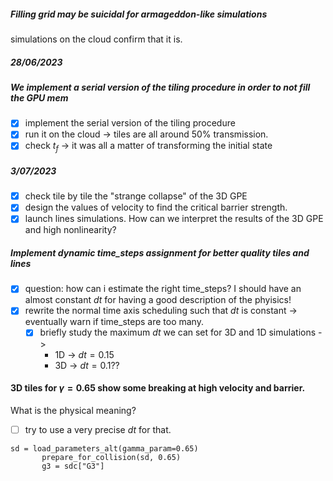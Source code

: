 ##### Filling grid may be suicidal for armageddon-like simulations
simulations on the cloud confirm that it is.

##### 28/06/2023
##### We implement a serial version of the tiling procedure in order to not fill the GPU mem
- [x] implement the serial version of the tiling procedure
- [x] run it on the cloud -> tiles are all around $50\%$ transmission.
- [x] check $t_f$ -> it was all a matter of transforming the initial state

##### 3/07/2023
- [x] check tile by tile the "strange collapse" of the  3D GPE
- [x] design the values of velocity to find the critical barrier strength.
- [x] launch lines simulations.
How can we interpret the results of the 3D GPE and high nonlinearity?

##### Implement dynamic time_steps assignment for better quality tiles and lines
- [x] question: how can i estimate the right time_steps? I should have an almost constant $dt$ for having a good description of the phyisics!
- [x] rewrite the normal time axis scheduling such that $dt$ is constant -> eventually warn if time_steps are too many.
  - [x] briefly study the maximum $dt$ we can set for 3D and 1D simulations ->
     - 1D -> $dt=0.15$
     - 3D -> $dt=0.1$??

#### 3D tiles for $\gamma=0.65$ show some breaking at high velocity and barrier. 
What is the physical meaning?
- [ ] try to use a very precise $dt$ for that.

```
sd = load_parameters_alt(gamma_param=0.65)
       prepare_for_collision(sd, 0.65)
       g3 = sdc["G3"]

```